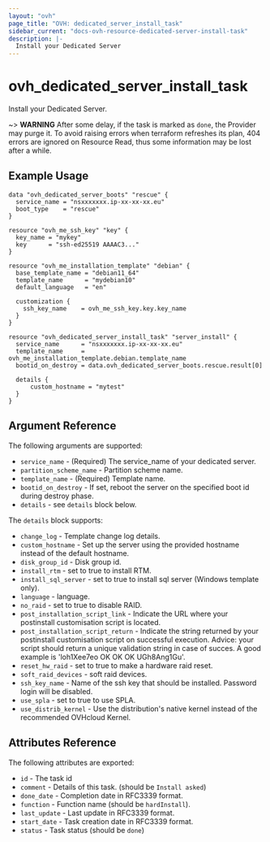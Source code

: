 ```yaml
---
layout: "ovh"
page_title: "OVH: dedicated_server_install_task"
sidebar_current: "docs-ovh-resource-dedicated-server-install-task"
description: |-
  Install your Dedicated Server
---
```


# ovh_dedicated_server_install_task

Install your Dedicated Server.

~> __WARNING__ After some delay, if the task is marked as `done`, the Provider
may purge it. To avoid raising errors when terraform refreshes its plan, 
404 errors are ignored on Resource Read, thus some information may be lost
after a while.

## Example Usage

```hcl
data "ovh_dedicated_server_boots" "rescue" {
  service_name = "nsxxxxxxx.ip-xx-xx-xx.eu"
  boot_type    = "rescue"
}

resource "ovh_me_ssh_key" "key" {
  key_name = "mykey"
  key      = "ssh-ed25519 AAAAC3..."
}

resource "ovh_me_installation_template" "debian" {
  base_template_name = "debian11_64"
  template_name      = "mydebian10"
  default_language   = "en"

  customization {
    ssh_key_name    = ovh_me_ssh_key.key.key_name
  }
}

resource "ovh_dedicated_server_install_task" "server_install" {
  service_name      = "nsxxxxxxx.ip-xx-xx-xx.eu"
  template_name     = ovh_me_installation_template.debian.template_name
  bootid_on_destroy = data.ovh_dedicated_server_boots.rescue.result[0]

  details {
      custom_hostname = "mytest"
  }
}
```

## Argument Reference

The following arguments are supported:

* `service_name` - (Required) The service_name of your dedicated server.
* `partition_scheme_name` - Partition scheme name.
* `template_name` - (Required) Template name.
* `bootid_on_destroy` - If set, reboot the server on the specified boot id during destroy phase.
* `details` - see `details` block below.

The `details` block supports:

* `change_log` - Template change log details.
* `custom_hostname` - Set up the server using the provided hostname instead of the default hostname.
* `disk_group_id` - Disk group id.
* `install_rtm` - set to true to install RTM.
* `install_sql_server` - set to true to install sql server (Windows template only).
* `language` - language.
* `no_raid` - set to true to disable RAID.
* `post_installation_script_link` - Indicate the URL where your postinstall customisation script is located.
* `post_installation_script_return` - Indicate the string returned by your postinstall customisation script on successful execution. Advice: your script should return a unique validation string in case of succes. A good example is 'loh1Xee7eo OK OK OK UGh8Ang1Gu'.
* `reset_hw_raid` - set to true to make a hardware raid reset.
* `soft_raid_devices` - soft raid devices.
* `ssh_key_name` - Name of the ssh key that should be installed. Password login will be disabled.
* `use_spla` - set to true to use SPLA.
* `use_distrib_kernel` - Use the distribution's native kernel instead of the recommended OVHcloud Kernel.

## Attributes Reference

The following attributes are exported:

* `id` - The task id
* `comment` - Details of this task. (should be `Install asked`)
* `done_date` - Completion date in RFC3339 format.
* `function` - Function name (should be `hardInstall`).
* `last_update` - Last update in RFC3339 format.
* `start_date` - Task creation date in RFC3339 format.
* `status` - Task status (should be `done`)
